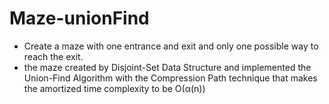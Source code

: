 ﻿# Maze-unionFind
- Create a maze with one entrance and exit and only one possible way to reach the exit.
- the maze created by Disjoint-Set Data Structure and implemented the Union-Find Algorithm with the Compression Path technique that makes the amortized time complexity to be O(α(n))
